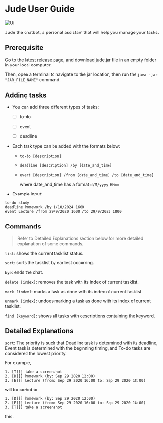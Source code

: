 # Jude User Guide

![Ui](/Ui.png)

Jude the chatbot, a personal assistant that will help you manage your tasks. 

## Prerequisite
Go to the [latest release page](https://github.com/Judy1x4/ip/releases), and download jude.jar file in an empty folder in your local computer. 

Then, open a terminal to navigate to the jar location, then run the `java -jar "JAR_FILE_NAME"` command.

## Adding tasks

* You can add three different types of tasks:


  - [ ] to-do
  - [ ] event 
  - [ ] deadline


* Each task type can be added with the formats below:

  - `to-do [description]`
  - `deadline [description] /by [date_and_time]`
  - `event [description] /from [date_and_time] /to [date_and_time]`

    where date_and_time has a format `d/M/yyyy HHmm`


* Example input: 

```
to-do study 
deadline homework /by 1/10/2024 1600
event Lecture /from 29/9/2020 1600 /to 29/9/2020 1800
```

## Commands
> Refer to Detailed Explanations section below for more detailed explanation of some commands.

`list`: shows the current tasklist status.

`sort`: sorts the tasklist by earliest occurring.

`bye`: ends the chat.

`delete [index]`: removes the task with its index of current tasklist.

`mark [index]`: marks a task as done with its index of current tasklist.

`unmark [index]`: undoes marking a task as done with its index of current tasklist.

`find [keyword]`: shows all tasks with descriptions containing the keyword. 


## Detailed Explanations

`sort`: The priority is such that Deadline task is determined with its deadline, Event task is determined with the beginning timing, and To-do tasks are considered the lowest priority.   

For example,
```
1. [T][] take a screenshot
2. [D][] homework (by: Sep 29 2020 12:00)
3. [E][] Lecture (from: Sep 29 2020 16:00 to: Sep 29 2020 18:00)
```
will be sorted to
```
1. [D][] homework (by: Sep 29 2020 12:00)
2. [E][] Lecture (from: Sep 29 2020 16:00 to: Sep 29 2020 18:00)
3. [T][] take a screenshot
```
this.
